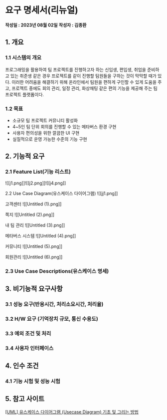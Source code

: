 # 요구 명세서(리뉴얼)

**작성일 : 2023년 08월 02일**
**작성자 : 김종환**


## 1. 개요

### 1.1 시스템의 개요

프로그래밍을 활용하여 팀 프로젝트를 진행하고자 하는 신입생, 편입생, 취업을 준비하고 있는 취준생 같은 경우 프로젝트를 같이 진행할 팀원들을 구하는 것이 막막할 때가 있다. 이러한 어려움을 해결하기 위해 온라인에서 팀원을 편하게 구인할 수 있게 도움을 주고, 프로젝트 중에도 회의 관리, 일정 관리, 화상채팅 같은 편의 기능을 제공해 주는 팀 프로젝트 플랫폼이다.

### 1.2 목표

- 소규모 팀 프로젝트 커뮤니티 활성화
- 4~5인 팀 단위 회의를 진행할 수 있는 메타버스 환경 구현
- 사용자 편의성을 위한 깔끔한 UI 구현
- 실질적으로 운영 가능한 수준의 기능 구현

## 2. 기능적 요구

### 2.1 Feature List(기능 리스트)

![[j1.png]]![[j2.png]]![[j4.png]]

2.2 Use Case Diagram(유스케이스 다이어그램)
![[jj1.png]]

고객센터
![[Untitled (1).png]]

쪽지
![[Untitled (2).png]]

내 팀 관리
![[Untitled (3).png]]

메타버스 시스템
![[Untitled (4).png]]

커뮤니티
![[Untitled (5).png]]

회원관리
	![[Untitled (6).png]]

### 2.3 Use Case Descriptions(유스케이스 명세)

## 3. 비기능적 요구사항

### 3.1 성능 요구(반응시간, 처리소요시간, 처리율)

### 3.2 H/W 요구 (기억장치 규모, 통신 수용도)

### 3.3 예외 조건 및 처리

### 3.4 사용자 인터페이스

## 4. 인수 조건

### 4.1 기능 시험 및 성능 시험

## 5. 참고 사이트

[[UML] 유스케이스 다이어그램 (Usecase Diagram) 기초 및 그리는 방법](https://gnaseel.tistory.com/22)